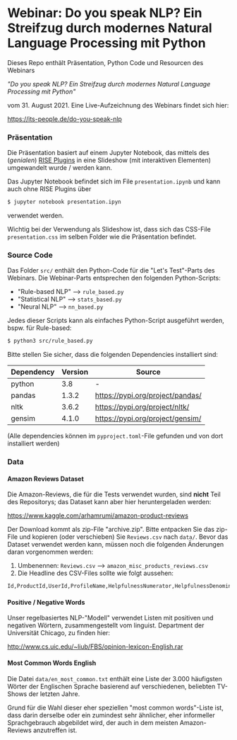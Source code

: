 # Webinar: Do you speak NLP? Ein Streifzug durch modernes Natural Language Processing mit Python

Dieses Repo enthält Präsentation, Python Code und Resourcen des Webinars 

_"Do you speak NLP? Ein Streifzug durch modernes Natural Language Processing mit Python"_ 

vom 31. August 2021. Eine Live-Aufzeichnung des Webinars findet sich hier:

https://its-people.de/do-you-speak-nlp

### Präsentation

Die Präsentation basiert auf einem Jupyter Notebook, das mittels des (_genialen_) [RISE Plugins](https://rise.readthedocs.io/en/stable/)
in eine Slideshow (mit interaktiven Elementen) umgewandelt wurde / werden kann.

Das Jupyter Notebook befindet sich im File `presentation.ipynb` und kann auch ohne RISE Plugins über 

```bash
$ jupyter notebook presentation.ipyn
```

verwendet werden. 

Wichtig bei der Verwendung als Slideshow ist, dass sich das CSS-File `presentation.css` im selben Folder wie die 
Präsentation befindet.

### Source Code

Das Folder `src/` enthält den Python-Code für die "Let's Test"-Parts des Webinars. Die Webinar-Parts entsprechen den 
folgenden Python-Scripts:

* "Rule-based NLP" --> `rule_based.py`
* "Statistical NLP" --> `stats_based.py`
* "Neural NLP" --> `nn_based.py`

Jedes dieser Scripts kann als einfaches Python-Script ausgeführt werden, bspw. für Rule-based:

```bash
$ python3 src/rule_based.py
```

Bitte stellen Sie sicher, dass die folgenden Dependencies installiert sind:

| Dependency | Version | Source                           |
| ---        | ---     | ---                              |
| python     | 3.8     | -                                |
| pandas     | 1.3.2   | https://pypi.org/project/pandas/ |
| nltk       | 3.6.2   | https://pypi.org/project/nltk/   |
| gensim     | 4.1.0   | https://pypi.org/project/gensim/ |

(Alle dependencies können im `pyproject.toml`-File gefunden und von dort installiert werden)

### Data 

#### Amazon Reviews Dataset

Die Amazon-Reviews, die für die Tests verwendet wurden, sind **nicht** Teil des Repositorys; das Dataset kann aber hier
heruntergeladen werden:

https://www.kaggle.com/arhamrumi/amazon-product-reviews

Der Download kommt als zip-File "archive.zip". Bitte entpacken Sie das zip-File und kopieren (oder verschieben) Sie
`Reviews.csv` nach `data/`. Bevor das Dataset verwendet werden kann, müssen noch die folgenden Änderungen daran 
vorgenommen werden:

1. Umbenennen: `Reviews.csv` --> `amazon_misc_products_reviews.csv`
2. Die Headline des CSV-Files sollte wie folgt aussehen:

```bash
Id,ProductId,UserId,ProfileName,HelpfulnessNumerator,HelpfulnessDenominator,rating,Time,title,text
```

#### Positive / Negative Words

Unser regelbasiertes NLP-"Modell" verwendet Listen mit positiven und negativen Wörtern, zusammengestellt vom linguist. 
Department der Universität Chicago, zu finden hier:

http://www.cs.uic.edu/~liub/FBS/opinion-lexicon-English.rar

#### Most Common Words English

Die Datei `data/en_most_common.txt` enthält eine Liste der 3.000 häufigsten Wörter der Englischen Sprache basierend auf 
verschiedenen, beliebten TV-Shows der letzten Jahre.

Grund für die Wahl dieser eher speziellen "most common words"-Liste ist, dass darin derselbe oder ein zumindest sehr 
ähnlicher, eher informeller Sprachgebrauch abgebildet wird, der auch in dem meisten Amazon-Reviews anzutreffen ist.
